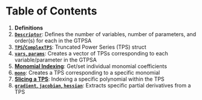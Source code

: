 # Table of Contents

1. **Definitions**
2. **[`Descriptor`](@ref)**: Defines the number of variables, number of parameters, and order(s) for each in the GTPSA
3. **[`TPS`/`ComplexTPS`](@ref)**: Truncated Power Series (TPS) struct
4. **[`vars`, `params`](@ref)**: Creates a vector of TPSs corresponding to each variable/parameter in the GTPSA
5. **[Monomial Indexing](@ref)**: Get/set individual monomial coefficients
6. **[`mono`](@ref)**: Creates a TPS corresponding to a specific monomial
7. **[Slicing a TPS](@ref)**: Indexing a specific polynomial within the TPS
8. **[`gradient`, `jacobian`, `hessian`](@ref)**: Extracts specific partial derivatives from a TPS
